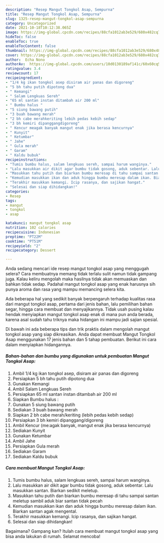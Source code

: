 ```yaml
---
description: "Resep Mangut Tongkol Asap, Sempurna"
title: "Resep Mangut Tongkol Asap, Sempurna"
slug: 1325-resep-mangut-tongkol-asap-sempurna
category: Uncategorized
date: 2021-10-18T10:12:38.065Z
image: https://img-global.cpcdn.com/recipes/88cfa1012ab3e529/680x482cq70/mangut-tongkol-asap-foto-resep-utama.jpg
hideToc: false
enableToc: true
enableTocContent: false
thumbnail: https://img-global.cpcdn.com/recipes/88cfa1012ab3e529/680x482cq70/mangut-tongkol-asap-foto-resep-utama.jpg
cover: https://img-global.cpcdn.com/recipes/88cfa1012ab3e529/680x482cq70/mangut-tongkol-asap-foto-resep-utama.jpg
author:  Echa Nono
authorAv:  https://img-global.cpcdn.com/users/10d0130189af141c/60x60cq50/avatar.jpg
ratingvalue: 3.4
reviewcount: 17
recipeingredient:
- "1/4 kg ikan tongkol asep disiram air panas dan digoreng"
- "5 bh tahu putih dipotong dua"
- " Kemangi"
- " Salam Lengkuas Sereh"
- "65 ml santan instan ditambah air 200 ml"
- " Bumbu halus "
- "5 siung bawang putih"
- "3 buah bawang merah"
- "2 bh cabe merahkeriting lebih pedas kebih sedap"
- "3 bh kemiri dipanggangdigoreng"
- " Kencur meagak banyak mangut enak jika berasa kencurnya"
- " Kunyit"
- " Ketumbar"
- " Jahe"
- " Gula merah"
- " Garam"
- " Kaldu bubuk"
recipeinstructions:
- "Tumis bumbu halus, salam lengkuas sereh, sampai harum wanginya."
- "Lalu masukkan air dikit agar bumbu tidak gosong, aduk sebentar. Lalu masukkan santan. Biarkan sedikit meletup."
- "Masukkan tahu putih dan biarkan bumbu meresap di tahu sampai santan meletup sambil aduk biar santan tidak pecah"
- "Kemudian masukkan ikan dan aduk hingga bumbu meresap dalam ikan. Biarkan santan agak mengental."
- "Terakhir masukkan kemangi. Icip rasanya, dan sajikan hangat."
- "Selesai dan siap dihidangkan!"
categories:
- Resep
tags:
- mangut
- tongkol
- asap

katakunci: mangut tongkol asap 
nutrition: 102 calories
recipecuisine: Indonesian
preptime: "PT22M"
cooktime: "PT51M"
recipeyield: "2"
recipecategory: Dessert

---
```



Anda sedang mencari ide resep mangut tongkol asap yang menggugah selera? Cara membuatnya memang tidak terlalu sulit namun tidak gampang juga. Kalau keliru mengolah maka hasilnya tidak akan memuaskan dan bahkan tidak sedap. Padahal mangut tongkol asap yang enak harusnya sih punya aroma dan rasa yang mampu memancing selera kita.


Ada beberapa hal yang sedikit banyak berpengaruh terhadap kualitas rasa dari mangut tongkol asap, pertama dari jenis bahan, lalu pemilihan bahan segar, hingga cara membuat dan menyajikannya. Tidak usah pusing kalau hendak menyiapkan mangut tongkol asap enak di mana pun anda berada, karena asal sudah tahu triknya maka hidangan ini mampu jadi sajian spesial.




Di bawah ini ada beberapa tips dan trik praktis dalam mengolah mangut tongkol asap yang siap dikreasikan. Anda dapat membuat Mangut Tongkol Asap menggunakan 17 jenis bahan dan 5 tahap pembuatan. Berikut ini cara dalam menyiapkan hidangannya.

<!--inarticleads1-->

##### Bahan-bahan dan bumbu yang digunakan untuk pembuatan Mangut Tongkol Asap:

1. Ambil 1/4 kg ikan tongkol asep, disiram air panas dan digoreng
1. Persiapkan 5 bh tahu putih dipotong dua
1. Gunakan  Kemangi
1. Ambil  Salam Lengkuas Sereh
1. Persiapkan 65 ml santan instan ditambah air 200 ml
1. Siapkan  Bumbu halus :
1. Gunakan 5 siung bawang putih
1. Sediakan 3 buah bawang merah
1. Siapkan 2 bh cabe merah/keriting (lebih pedas kebih sedap)
1. Persiapkan 3 bh kemiri dipanggang/digoreng
1. Ambil  Kencur (me:agak banyak, mangut enak jika berasa kencurnya)
1. Sediakan  Kunyit
1. Gunakan  Ketumbar
1. Ambil  Jahe
1. Persiapkan  Gula merah
1. Sediakan  Garam
1. Sediakan  Kaldu bubuk




<!--inarticleads2-->

##### Cara membuat Mangut Tongkol Asap:

1. Tumis bumbu halus, salam lengkuas sereh, sampai harum wanginya.
1. Lalu masukkan air dikit agar bumbu tidak gosong, aduk sebentar. Lalu masukkan santan. Biarkan sedikit meletup.
1. Masukkan tahu putih dan biarkan bumbu meresap di tahu sampai santan meletup sambil aduk biar santan tidak pecah
1. Kemudian masukkan ikan dan aduk hingga bumbu meresap dalam ikan. Biarkan santan agak mengental.
1. Terakhir masukkan kemangi. Icip rasanya, dan sajikan hangat.
1. Selesai dan siap dihidangkan!



Bagaimana? Gampang kan? Itulah cara membuat mangut tongkol asap yang bisa anda lakukan di rumah. Selamat mencoba!
